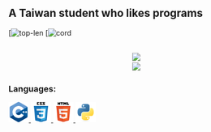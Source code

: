 ## A Taiwan student who likes programs

[![top-len]("https://github-readme-stats.vercel.app/api/top-langs/?username=cjenf&langs_count=8&theme=nord&locale=en")
[![cord]("https://github-readme-stats.vercel.app/api?username=cjenf&show_icons=true&theme=nord")
<p align="center">
    <br/>
    <img src="https://github-readme-stats.vercel.app/api/top-langs/?username=cjenf&langs_count=8&theme=nord&locale=en" /><br />
    <!-- <img src="https://github-readme-stats.vercel.app/api/top-langs/?username=cjenf&layout=compact&theme=Nord&locale=cn" /><br /> -->
    <img src="https://github-readme-stats.vercel.app/api?username=cjenf&show_icons=true&theme=nord" /><br />
</p>


<h3 align="left">Languages:</h3>
<p align="left"> <a href="https://www.w3schools.com/cpp/" target="_blank" rel="noreferrer"> <img src="https://raw.githubusercontent.com/devicons/devicon/master/icons/cplusplus/cplusplus-original.svg" alt="cplusplus" width="40" height="40"/> </a> <a href="https://www.w3schools.com/css/" target="_blank" rel="noreferrer"> <img src="https://raw.githubusercontent.com/devicons/devicon/master/icons/css3/css3-original-wordmark.svg" alt="css3" width="40" height="40"/> </a> <a href="https://www.w3.org/html/" target="_blank" rel="noreferrer"> <img src="https://raw.githubusercontent.com/devicons/devicon/master/icons/html5/html5-original-wordmark.svg" alt="html5" width="40" height="40"/> </a> <a href="https://www.python.org" target="_blank" rel="noreferrer"> <img src="https://raw.githubusercontent.com/devicons/devicon/master/icons/python/python-original.svg" alt="python" width="40" height="40"/> </a> </p>
